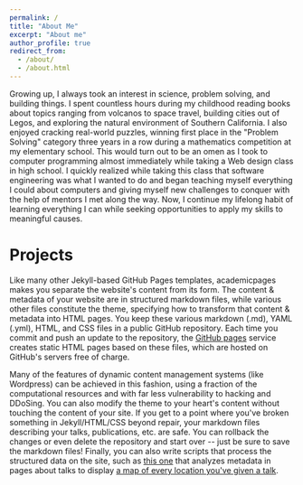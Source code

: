 ```yaml
---
permalink: /
title: "About Me"
excerpt: "About me"
author_profile: true
redirect_from: 
  - /about/
  - /about.html
---
```


Growing up, I always took an interest in science, problem solving, and building things. I spent countless hours during my childhood reading books about topics ranging from volcanos to space travel, building cities out of Legos, and exploring the natural environment of Southern California. I also enjoyed cracking real-world puzzles, winning first place in the "Problem Solving" category three years in a row during a mathematics competition at my elementary school. This would turn out to be an omen as I took to computer programming almost immediately while taking a Web design class in high school. I quickly realized while taking this class that software engineering was what I wanted to do and began teaching myself everything I could about computers and giving myself new challenges to conquer with the help of mentors I met along the way. Now, I continue my lifelong habit of learning everything I can while seeking opportunities to apply my skills to meaningful causes.

Projects
======
Like many other Jekyll-based GitHub Pages templates, academicpages makes you separate the website's content from its form. The content & metadata of your website are in structured markdown files, while various other files constitute the theme, specifying how to transform that content & metadata into HTML pages. You keep these various markdown (.md), YAML (.yml), HTML, and CSS files in a public GitHub repository. Each time you commit and push an update to the repository, the [GitHub pages](https://pages.github.com/) service creates static HTML pages based on these files, which are hosted on GitHub's servers free of charge.

Many of the features of dynamic content management systems (like Wordpress) can be achieved in this fashion, using a fraction of the computational resources and with far less vulnerability to hacking and DDoSing. You can also modify the theme to your heart's content without touching the content of your site. If you get to a point where you've broken something in Jekyll/HTML/CSS beyond repair, your markdown files describing your talks, publications, etc. are safe. You can rollback the changes or even delete the repository and start over -- just be sure to save the markdown files! Finally, you can also write scripts that process the structured data on the site, such as [this one](https://github.com/academicpages/academicpages.github.io/blob/master/talkmap.ipynb) that analyzes metadata in pages about talks to display [a map of every location you've given a talk](https://academicpages.github.io/talkmap.html).